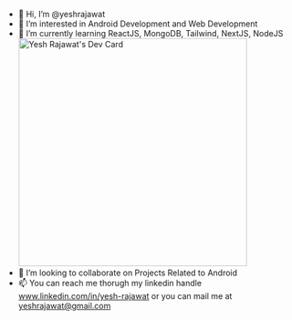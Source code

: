 - 👋 Hi, I’m @yeshrajawat
- 👀 I’m interested in Android Development and Web Development
- 🌱 I’m currently learning ReactJS, MongoDB, Tailwind, NextJS, NodeJS                                                      <a href="https://app.daily.dev/yeshrajawat"><img src="https://api.daily.dev/devcards/c20089604a014918891ef2a0daa52112.png?r=3w3" width="400" alt="Yesh Rajawat's Dev Card"/></a>
- 💞️ I’m looking to collaborate on Projects Related to Android
- 📫 You can reach me thorugh my linkedin handle www.linkedin.com/in/yesh-rajawat or you can mail me at yeshrajawat@gmail.com

<!---
yeshrajawat/yeshrajawat is a ✨ special ✨ repository because its `README.md` (this file) appears on your GitHub profile.
You can click the Preview link to take a look at your changes.
--->
